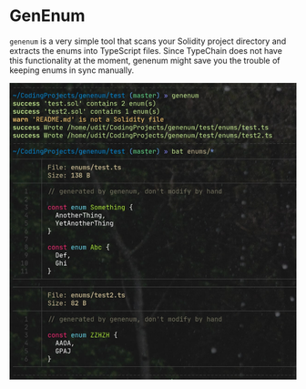 # GenEnum

`genenum` is a very simple tool that scans your Solidity project directory and
extracts the enums into TypeScript files. Since TypeChain does not have this
functionality at the moment, genenum might save you the trouble of keeping
enums in sync manually.

![example](example.jpg)

